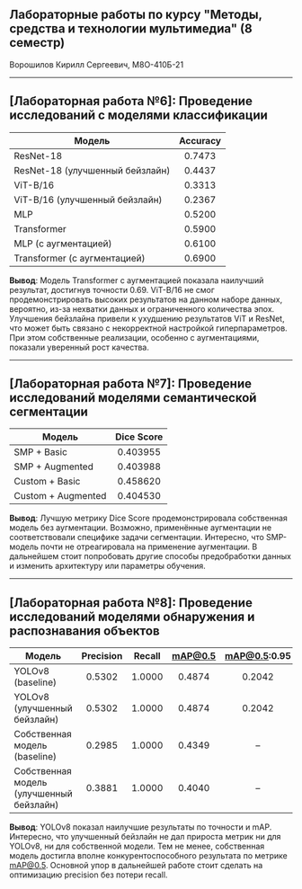## Лабораторные работы по курсу "Методы, средства и технологии мультимедиа" (8 семестр)

Ворошилов Кирилл Сергеевич, М8О-410Б-21

---

## [Лабораторная работа №6]: Проведение исследований с моделями классификации

| Модель                                                       | Accuracy |
| ------------------------------------------------------------ | :------: |
| ResNet-18                                                    |  0.7473  |
| ResNet-18 (улучшенный бейзлайн)                              |  0.4437  |
| ViT-B/16                                                     |  0.3313  |
| ViT-B/16 (улучшенный бейзлайн)                               |  0.2367  |
| MLP                                                          |  0.5200  |
| Transformer                                                  |  0.5900  |
| MLP (с аугментацией)                                         |  0.6100  |
| Transformer (с аугментацией)                                 |  0.6900  |

**Вывод**: Модель Transformer с аугментацией показала наилучший результат, достигнув точности 0.69. ViT-B/16 не смог продемонстрировать высоких результатов на данном наборе данных, вероятно, из-за нехватки данных и ограниченного количества эпох. Улучшения бейзлайна привели к ухудшению результатов ViT и ResNet, что может быть связано с некорректной настройкой гиперпараметров. При этом собственные реализации, особенно с аугментациями, показали уверенный рост качества.

---

## [Лабораторная работа №7]: Проведение исследований моделями семантической сегментации

| Модель                    | Dice Score |
|--------------------------|:----------:|
| SMP + Basic              |  0.403955  |
| SMP + Augmented          |  0.403988  |
| Custom + Basic           |  0.458620  |
| Custom + Augmented       |  0.404530  |

**Вывод**: Лучшую метрику Dice Score продемонстрировала собственная модель без аугментации. Возможно, применённые аугментации не соответствовали специфике задачи сегментации. Интересно, что SMP-модель почти не отреагировала на применение аугментации. В дальнейшем стоит попробовать другие способы предобработки данных и изменить архитектуру или параметры обучения.

---

## [Лабораторная работа №8]: Проведение исследований моделями обнаружения и распознавания объектов

| Модель                                       | Precision | Recall | mAP@0.5 | mAP@0.5:0.95 |
|--------------------------------------------|:---------:|:------:|:-------:|:------------:|
| YOLOv8 (baseline)                           |  0.5302   | 1.0000 | 0.4874  |   0.2042     |
| YOLOv8 (улучшенный бейзлайн)                |  0.5302   | 1.0000 | 0.4874  |   0.2042     |
| Собственная модель (baseline)              |  0.2985   | 1.0000 | 0.4349  |      –       |
| Собственная модель (улучшенный бейзлайн)   |  0.3881   | 1.0000 | 0.4040  |      –       |

**Вывод**: YOLOv8 показал наилучшие результаты по точности и mAP. Интересно, что улучшенный бейзлайн не дал прироста метрик ни для YOLOv8, ни для собственной модели. Тем не менее, собственная модель достигла вполне конкурентоспособного результата по метрике mAP@0.5. Основной упор в дальнейшей работе стоит сделать на оптимизацию precision без потери recall.
